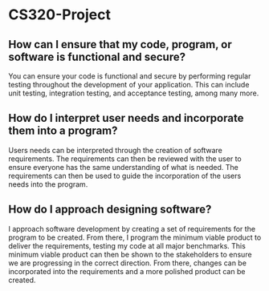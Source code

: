 # CS320-Project
## How can I ensure that my code, program, or software is functional and secure?
You can ensure your code is functional and secure by performing regular testing throughout the development of your application.  This can include unit testing, integration testing, and acceptance testing, among many more.
## How do I interpret user needs and incorporate them into a program?
Users needs can be interpreted through the creation of software requirements.  The requirements can then be reviewed with the user to ensure everyone has the same understanding of what is needed.  The requirements can then be used to guide the incorporation of the users needs into the program.
## How do I approach designing software?
I approach software development by creating a set of requirements for the program to be created.  From there, I program the minimum viable product to deliver the requirements, testing my code at all major benchmarks.  This minimum viable product can then be shown to the stakeholders to ensure we are progressing in the correct direction.  From there, changes can be incorporated into the requirements and a more polished product can be created.
